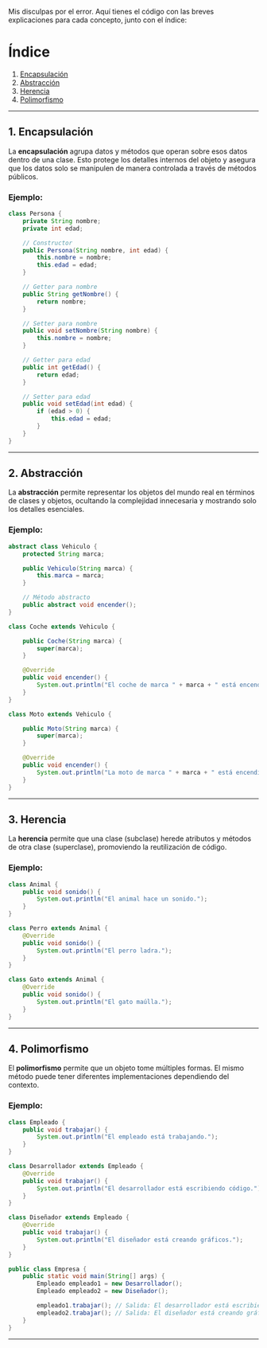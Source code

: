 Mis disculpas por el error. Aquí tienes el código con las breves explicaciones para cada concepto, junto con el índice:


# Índice
1. [Encapsulación](#encapsulación)
2. [Abstracción](#abstracción)
3. [Herencia](#herencia)
4. [Polimorfismo](#polimorfismo)

---

## 1. Encapsulación

La **encapsulación** agrupa datos y métodos que operan sobre esos datos dentro de una clase. Esto protege los detalles internos del objeto y asegura que los datos solo se manipulen de manera controlada a través de métodos públicos.

### Ejemplo:

```java
class Persona {
    private String nombre;
    private int edad;

    // Constructor
    public Persona(String nombre, int edad) {
        this.nombre = nombre;
        this.edad = edad;
    }

    // Getter para nombre
    public String getNombre() {
        return nombre;
    }

    // Setter para nombre
    public void setNombre(String nombre) {
        this.nombre = nombre;
    }

    // Getter para edad
    public int getEdad() {
        return edad;
    }

    // Setter para edad
    public void setEdad(int edad) {
        if (edad > 0) {
            this.edad = edad;
        }
    }
}
```

---

## 2. Abstracción

La **abstracción** permite representar los objetos del mundo real en términos de clases y objetos, ocultando la complejidad innecesaria y mostrando solo los detalles esenciales.

### Ejemplo:

```java
abstract class Vehiculo {
    protected String marca;

    public Vehiculo(String marca) {
        this.marca = marca;
    }

    // Método abstracto
    public abstract void encender();
}

class Coche extends Vehiculo {

    public Coche(String marca) {
        super(marca);
    }

    @Override
    public void encender() {
        System.out.println("El coche de marca " + marca + " está encendido.");
    }
}

class Moto extends Vehiculo {

    public Moto(String marca) {
        super(marca);
    }

    @Override
    public void encender() {
        System.out.println("La moto de marca " + marca + " está encendida.");
    }
}
```

---

## 3. Herencia

La **herencia** permite que una clase (subclase) herede atributos y métodos de otra clase (superclase), promoviendo la reutilización de código.

### Ejemplo:

```java
class Animal {
    public void sonido() {
        System.out.println("El animal hace un sonido.");
    }
}

class Perro extends Animal {
    @Override
    public void sonido() {
        System.out.println("El perro ladra.");
    }
}

class Gato extends Animal {
    @Override
    public void sonido() {
        System.out.println("El gato maúlla.");
    }
}
```

---

## 4. Polimorfismo

El **polimorfismo** permite que un objeto tome múltiples formas. El mismo método puede tener diferentes implementaciones dependiendo del contexto.

### Ejemplo:

```java
class Empleado {
    public void trabajar() {
        System.out.println("El empleado está trabajando.");
    }
}

class Desarrollador extends Empleado {
    @Override
    public void trabajar() {
        System.out.println("El desarrollador está escribiendo código.");
    }
}

class Diseñador extends Empleado {
    @Override
    public void trabajar() {
        System.out.println("El diseñador está creando gráficos.");
    }
}

public class Empresa {
    public static void main(String[] args) {
        Empleado empleado1 = new Desarrollador();
        Empleado empleado2 = new Diseñador();

        empleado1.trabajar(); // Salida: El desarrollador está escribiendo código.
        empleado2.trabajar(); // Salida: El diseñador está creando gráficos.
    }
}
```

---

